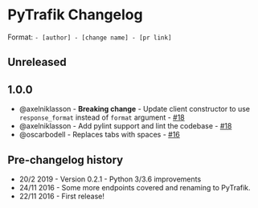 # PyTrafik Changelog
Format: `- [author] - [change name] - [pr link]`

## Unreleased

## 1.0.0
- @axelniklasson - **Breaking change** - Update client constructor to use `response_format` instead of `format` argument - [#18](https://github.com/axelniklasson/PyTrafik/pull/18)
- @axelniklasson - Add pylint support and lint the codebase - [#18](https://github.com/axelniklasson/PyTrafik/pull/18)
- @oscarbodell - Replaces tabs with spaces - [#16](https://github.com/axelniklasson/PyTrafik/pull/16)

## Pre-changelog history
* 20/2 2019  - Version 0.2.1 - Python 3/3.6 improvements
* 24/11 2016 - Some more endpoints covered and renaming to PyTrafik.
* 22/11 2016 - First release!